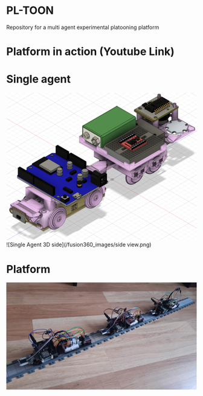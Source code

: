 # PL-TOON
Repository for a multi agent experimental platooning platform 

# Platform in action (Youtube Link)

# Single agent
![Single Agent 3D](/fusion360_images/angle.png)
![Single Agent 3D side](/fusion360_images/side view.png)

# Platform 
![Many agents real](/fusion360_images/many.jpg)
